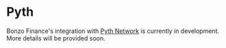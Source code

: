 # Pyth

Bonzo Finance's integration with [Pyth Network](https://pyth.network/) is currently in development. More details will be provided soon.
